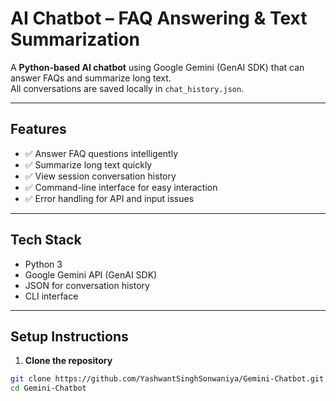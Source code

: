 # AI Chatbot – FAQ Answering & Text Summarization

A **Python-based AI chatbot** using Google Gemini (GenAI SDK) that can answer FAQs and summarize long text.  
All conversations are saved locally in `chat_history.json`.

---

## Features
- ✅ Answer FAQ questions intelligently
- ✅ Summarize long text quickly
- ✅ View session conversation history
- ✅ Command-line interface for easy interaction
- ✅ Error handling for API and input issues

---

## Tech Stack
- Python 3
- Google Gemini API (GenAI SDK)
- JSON for conversation history
- CLI interface

---

## Setup Instructions

1. **Clone the repository**

```bash
git clone https://github.com/YashwantSinghSonwaniya/Gemini-Chatbot.git
cd Gemini-Chatbot
